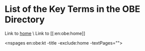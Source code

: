 # List of the Key Terms in the OBE Directory #

Link to [home](../other/home.md) \\ 
Link to [[:en:obe:home]]

<nspages en:obe:kt -title -exclude:home -textPages="">

